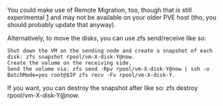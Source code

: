 
You could make use of Remote Migration, too, though that is still experimental [1] and may not be available on your older PVE host (tho, you should probably update that anyway).

Alternatively, to move the disks, you can use zfs send/receive like so:

    Shut down the VM on the sending node and create a snapshot of each disk: zfs snapshot rpool/vm-X-disk-Y@now.
    Create the volume on the receiving side.
    Send the volume via: zfs send -Rpv rpool/vm-X-disk-Y@now | ssh -o BatchMode=yes root@$IP zfs recv -Fv rpool/vm-X-disk-Y.

If you want, you can destroy the snapshot after like so: zfs destroy rpool/vm-X-disk-Y@now.

[1]: https://pve.proxmox.com/pve-docs/api-viewer/index.html#/nodes/{node}/qemu/{vmid}/remote_migrate
 
